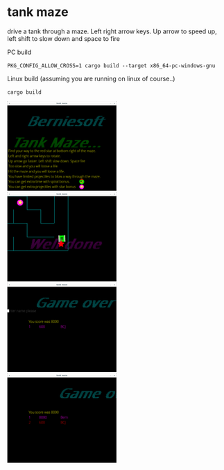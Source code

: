 # tank maze

drive a tank through a maze. Left right arrow keys. Up arrow to speed up, left shift to slow down
and space to fire

PC build
```
PKG_CONFIG_ALLOW_CROSS=1 cargo build --target x86_64-pc-windows-gnu
```

Linux build (assuming you are running on linux of course..)
```
cargo build
```

<img src="images/Screenshot from 2020-09-12 18-01-21.png" width="50%"/>
<img src="images/Screenshot from 2020-09-12 18-03-29.png" width="50%"/>
<img src="images/Screenshot from 2020-09-12 18-04-18.png" width="50%"/>
<img src="images/Screenshot from 2020-09-12 18-04-22.png" width="50%"/>